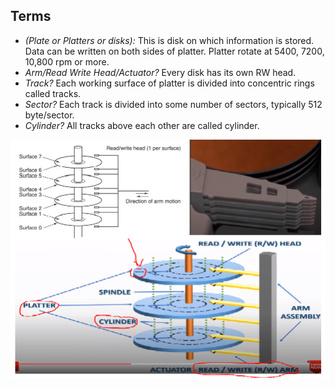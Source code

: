 ## Terms
  - *(Plate or Platters or disks):* This is disk on which information is stored. Data can be written on both sides of platter. Platter rotate at 5400, 7200, 10,800 rpm or more.
  - *Arm/Read Write Head/Actuator?* Every disk has its own RW head.
  - *Track?* Each working surface of platter is divided into concentric rings called tracks.
  - *Sector?* Each track is divided into some number of sectors, typically 512 byte/sector.
  - *Cylinder?* All tracks above each other are called cylinder.

<img src=hard_disk.png width=700/>
